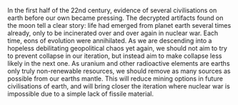 In the first half of the 22nd century, evidence of several civilisations on earth before our own became pressing. The decrypted artifacts found on the moon tell a clear story: life had emerged from planet earth several times already, only to be incinerated over and over again in nuclear war. Each time, eons of evolution were annihilated. As we are descending into a hopeless debilitating geopolitical chaos yet again, we should not aim to try to prevent collapse in our iteration, but instead aim to make collapse less likely in the next one. As uranium and other radioactive elements are earths only truly non-renewable resources, we should remove as many sources as possible from our earths mantle. This will reduce mining options in future civilisations of earth, and will bring closer the iteration where nuclear war is impossible due to a simple lack of fissile material.
